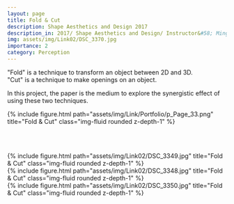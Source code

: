 ```yaml
---
layout: page
title: Fold & Cut
description: Shape Aesthetics and Design 2017
description_in: 2017/ Shape Aesthetics and Design/ Instructor&#58; Ming-Chuan Fu
img: assets/img/Link02/DSC_3370.jpg
importance: 2
category: Perception
---
```


"Fold" is a technique to transform an object between 2D and 3D. <br>
"Cut" is a technique to make openings on an object.

In this project, the paper is the medium to explore the synergistic effect of using
these two techniques.



<div class="row">
    <div class="col-sm mt-3 mt-md-0">
        {% include figure.html path="assets/img/Link/Portfolio/p_Page_33.png" title="Fold & Cut" class="img-fluid rounded z-depth-1" %}
    </div>
</div>

<br/><br/>


<div class="container">
  <div class="row row-cols-3">
    <div class="col">
        {% include figure.html path="assets/img/Link02/DSC_3349.jpg" title="Fold & Cut" class="img-fluid rounded z-depth-1" %}
    </div>
    <div class="col">
        {% include figure.html path="assets/img/Link02/DSC_3348.jpg" title="Fold & Cut" class="img-fluid rounded z-depth-1" %}
    </div>
    <div class="col">
        {% include figure.html path="assets/img/Link02/DSC_3350.jpg" title="Fold & Cut" class="img-fluid rounded z-depth-1" %}
    </div>

  </div>
</div>

